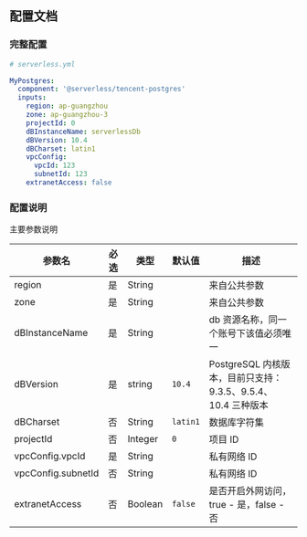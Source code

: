 ## 配置文档

### 完整配置

```yml
# serverless.yml

MyPostgres:
  component: '@serverless/tencent-postgres'
  inputs:
    region: ap-guangzhou
    zone: ap-guangzhou-3
    projectId: 0
    dBInstanceName: serverlessDb
    dBVersion: 10.4
    dBCharset: latin1
    vpcConfig:
      vpcId: 123
      subnetId: 123
    extranetAccess: false
```

### 配置说明

主要参数说明

| 参数名             | 必选 | 类型    | 默认值   | 描述                                                         |
| ------------------ | ---- | ------- | -------- | ------------------------------------------------------------ |
| region             | 是   | String  |          | 来自公共参数                                                 |
| zone               | 是   | String  |          | 来自公共参数                                                 |
| dBInstanceName     | 是   | String  |          | db 资源名称，同一个账号下该值必须唯一                        |
| dBVersion          | 是   | string  | `10.4`   | PostgreSQL 内核版本，目前只支持：9.3.5、9.5.4、10.4 三种版本 |
| dBCharset          | 否   | String  | `latin1` | 数据库字符集                                                 |
| projectId          | 否   | Integer | `0`      | 项目 ID                                                      |
| vpcConfig.vpcId    | 是   | String  |          | 私有网络 ID                                                  |
| vpcConfig.subnetId | 否   | String  |          | 私有网络 ID                                                  |
| extranetAccess     | 否   | Boolean | `false`  | 是否开启外网访问，true - 是，false - 否                      |

